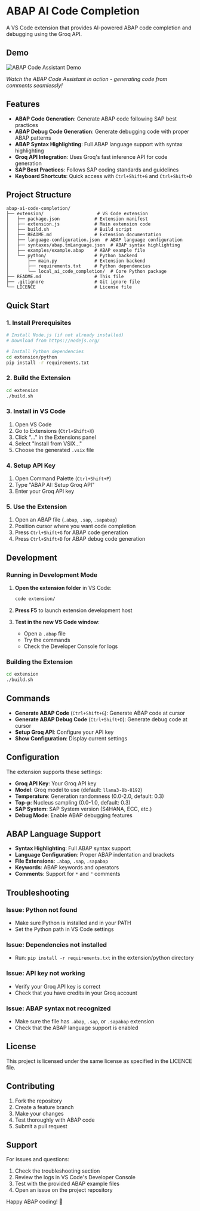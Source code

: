 # ABAP AI Code Completion

A VS Code extension that provides AI-powered ABAP code completion and debugging using the Groq API.
## Demo

![ABAP Code Assistant Demo](extension/asset/abap_vid.gif)

*Watch the ABAP Code Assistant in action - generating code from comments seamlessly!*
## Features

- **ABAP Code Generation**: Generate ABAP code following SAP best practices
- **ABAP Debug Code Generation**: Generate debugging code with proper ABAP patterns
- **ABAP Syntax Highlighting**: Full ABAP language support with syntax highlighting
- **Groq API Integration**: Uses Groq's fast inference API for code generation
- **SAP Best Practices**: Follows SAP coding standards and guidelines
- **Keyboard Shortcuts**: Quick access with `Ctrl+Shift+G` and `Ctrl+Shift+D`

## Project Structure

```
abap-ai-code-completion/
├── extension/                    # VS Code extension
│   ├── package.json             # Extension manifest
│   ├── extension.js             # Main extension code
│   ├── build.sh                 # Build script
│   ├── README.md                # Extension documentation
│   ├── language-configuration.json  # ABAP language configuration
│   ├── syntaxes/abap.tmLanguage.json  # ABAP syntax highlighting
│   ├── examples/example.abap    # ABAP example file
│   └── python/                  # Python backend
│       ├── main.py              # Extension backend
│       ├── requirements.txt     # Python dependencies
│       └── local_ai_code_completion/  # Core Python package
├── README.md                    # This file
├── .gitignore                   # Git ignore file
└── LICENCE                      # License file
```

## Quick Start

### 1. Install Prerequisites

```bash
# Install Node.js (if not already installed)
# Download from https://nodejs.org/

# Install Python dependencies
cd extension/python
pip install -r requirements.txt
```

### 2. Build the Extension

```bash
cd extension
./build.sh
```

### 3. Install in VS Code

1. Open VS Code
2. Go to Extensions (`Ctrl+Shift+X`)
3. Click "..." in the Extensions panel
4. Select "Install from VSIX..."
5. Choose the generated `.vsix` file

### 4. Setup API Key

1. Open Command Palette (`Ctrl+Shift+P`)
2. Type "ABAP AI: Setup Groq API"
3. Enter your Groq API key

### 5. Use the Extension

1. Open an ABAP file (`.abap`, `.sap`, `.sapabap`)
2. Position cursor where you want code completion
3. Press `Ctrl+Shift+G` for ABAP code generation
4. Press `Ctrl+Shift+D` for ABAP debug code generation

## Development

### Running in Development Mode

1. **Open the extension folder** in VS Code:
   ```bash
   code extension/
   ```

2. **Press F5** to launch extension development host

3. **Test in the new VS Code window**:
   - Open a `.abap` file
   - Try the commands
   - Check the Developer Console for logs

### Building the Extension

```bash
cd extension
./build.sh
```

## Commands

- **Generate ABAP Code** (`Ctrl+Shift+G`): Generate ABAP code at cursor
- **Generate ABAP Debug Code** (`Ctrl+Shift+D`): Generate debug code at cursor
- **Setup Groq API**: Configure your API key
- **Show Configuration**: Display current settings

## Configuration

The extension supports these settings:

- **Groq API Key**: Your Groq API key
- **Model**: Groq model to use (default: `llama3-8b-8192`)
- **Temperature**: Generation randomness (0.0-2.0, default: 0.3)
- **Top-p**: Nucleus sampling (0.0-1.0, default: 0.3)
- **SAP System**: SAP System version (S4HANA, ECC, etc.)
- **Debug Mode**: Enable ABAP debugging features

## ABAP Language Support

- **Syntax Highlighting**: Full ABAP syntax support
- **Language Configuration**: Proper ABAP indentation and brackets
- **File Extensions**: `.abap`, `.sap`, `.sapabap`
- **Keywords**: ABAP keywords and operators
- **Comments**: Support for `*` and `"` comments

## Troubleshooting

### Issue: Python not found
- Make sure Python is installed and in your PATH
- Set the Python path in VS Code settings

### Issue: Dependencies not installed
- Run: `pip install -r requirements.txt` in the extension/python directory

### Issue: API key not working
- Verify your Groq API key is correct
- Check that you have credits in your Groq account

### Issue: ABAP syntax not recognized
- Make sure the file has `.abap`, `.sap`, or `.sapabap` extension
- Check that the ABAP language support is enabled

## License

This project is licensed under the same license as specified in the LICENCE file.

## Contributing

1. Fork the repository
2. Create a feature branch
3. Make your changes
4. Test thoroughly with ABAP code
5. Submit a pull request

## Support

For issues and questions:
1. Check the troubleshooting section
2. Review the logs in VS Code's Developer Console
3. Test with the provided ABAP example files
4. Open an issue on the project repository

Happy ABAP coding! 🚀
